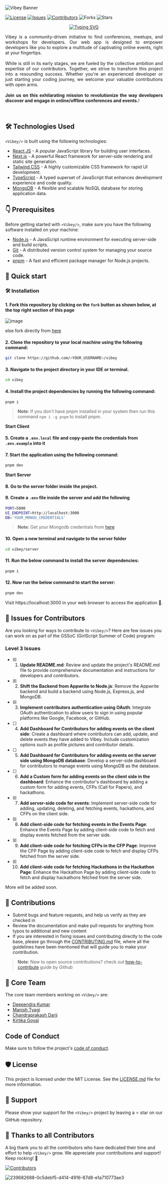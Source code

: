 ![Vibey Banner](https://github.com/UniKonf/vibey/assets/68677868/e9679005-91e3-4ded-8ee4-d99a9943298f)

[![License](https://img.shields.io/badge/License-MIT-green.svg)](https://opensource.org/licenses/mit/)
[![Issues](https://img.shields.io/github/issues/UniKonf/vibey)](https://github.com/UniKonf/vibey/issues)
[![Contributors](https://img.shields.io/github/contributors/UniKonf/vibey)](https://github.com/UniKonf/vibey/graphs/contributors)
![Forks](https://img.shields.io/github/forks/UniKonf/vibey)
![Stars](https://img.shields.io/github/stars/UniKonf/vibey)

<div align="center">

[![Typing SVG](https://readme-typing-svg.demolab.com?font=Gilroy&weight=700&size=40&pause=1000&color=F7F7F7&center=true&width=600&height=120&lines=Welcome+to+%3CVibey%2F%3E+%F0%9F%8C%9F)](https://git.io/typing-svg)

</div>

<div style="text-align: justify" align="center">
  
Vibey is a community-driven initiative to find conferences, meetups, and workshops for developers. Our web app is designed to empower developers like you to explore a multitude of captivating online events, right at your fingertips. <br/> <br/> While <Vibey/> is still in its early stages, we are fueled by the collective ambition and expertise of our contributors. Together, we strive to transform this project into a resounding success. Whether you're an experienced developer or just starting your coding journey, we welcome your valuable contributions with open arms.  <br /> <br /> <b> Join us on this exhilarating mission to revolutionize the way developers discover and engage in online/offline conferences and events.</b>!

</div>
<br>

## 🛠️ Technologies Used

`<Vibey/>` is built using the following technologies:

- [React JS](https://reactjs.org/) - A popular JavaScript library for building user interfaces.
- [Next.js](https://nextjs.org/) - A powerful React framework for server-side rendering and static site generation.
- [Tailwind CSS](https://tailwindcss.com/) - A highly customizable CSS framework for rapid UI development.
- [TypeScript](https://www.typescriptlang.org/) - A typed superset of JavaScript that enhances development experience and code quality.
- [MongoDB](https://www.mongodb.com/) - A flexible and scalable NoSQL database for storing application data.

## 👇 Prerequisites

Before getting started with `<Vibey/>`, make sure you have the following software installed on your machine:

- [Node.js](https://nodejs.org/en/) - A JavaScript runtime environment for executing server-side and build scripts.
- [Git](https://git-scm.com/) - A distributed version control system for managing your source code.
- [pnpm](https://pnpm.io/) - A fast and efficient package manager for Node.js projects.

## 🚀 Quick start

### 🛠️ Installation

#### 1. Fork this repository by clicking on the `fork` button as shown below, at the top right section of this page

![image](https://github.com/UniKonf/vibey/assets/89864818/a95e5d68-98f6-492f-ae70-2f19ed284099)

else fork directly from [here](https://github.com/suzy-g38/vibey/fork)

#### 2. Clone the repository to your local machine using the following command:

```bash
git clone https://github.com/<YOUR_USERNAME>/vibey
```

#### 3. Navigate to the project directory in your IDE or terminal.

```bash
cd vibey
```

#### 4. Install the project dependencies by running the following command:

```bash
pnpm i
```

> **Note**: If you don't have pnpm installed in your system then run this command `npm i -g pnpm` to install pnpm.

**Start Client**

#### 5. Create a `.env.local` file and copy-paste the credentials from `.env.example` into it

#### 7. Start the application using the following command:

```bash
pnpm dev
```

**Start Server**

#### 8. Go to the server folder inside the project.

#### 9. Create a `.env` file inside the server and add the following

```bash
PORT=5000
UI_ENDPOINT=http://localhost:3000
DB='YOUR_MONGO_CREDENTIALS'
```

> **Note**: Get your Mongodb credentials from [here](https://www.mongodb.com/products/platform/cloud)

#### 10. Open a new terminal and navigate to the server folder

```bash
cd vibey/server
```

#### 11. Run the below command to install the server dependencies:

```bash
pnpm i
```

#### 12. Now run the below command to start the server:

```bash
pnpm dev
```

Visit https://localhost:3000 in your web browser to access the <Vibey/> application 🎉.

## 👥 Issues for Contributors

Are you looking for ways to contribute to `<Vibey/>`? Here are few issues you can work on as part of the GSSoC (GirlScript Summer of Code) program:

### Level 3 Issues

- [x] 1. **Update README.md**: Review and update the project's README.md file to provide comprehensive documentation and instructions for developers and contributors.

- [x] 2. **Shift the Backend from Appwrite to Node.js**: Remove the Appwrite backend and build a backend using Node.js, Express.js, and MongoDB.

- [x] 3. **Implement contributors authentication using OAuth**: Integrate OAuth authentication to allow users to sign in using popular platforms like Google, Facebook, or GitHub.

- [ ] 4. **Add Dashboard for Contributors for adding events on the client side**: Create a dashboard where contributors can add, update, and delete events they have added to Vibey. Include customization options such as profile pictures and contributor details.

- [ ] 5. **Add Dashboard for Contributors for adding events on the server side using MongoDB database**: Develop a server-side dashboard for contributors to manage events using MongoDB as the database.

- [ ] 6. **Add a Custom form for adding events on the client side in the dashboard**: Enhance the contributor's dashboard by adding a custom form for adding events, CFPs (Call for Papers), and hackathons.

- [x] 7. **Add server-side code for events**: Implement server-side code for adding, updating, deleting, and fetching events, hackathons, and CFPs on the client side.

- [x] 8. **Add client-side code for fetching events in the Events Page**: Enhance the Events Page by adding client-side code to fetch and display events fetched from the server side.

- [x] 9. **Add client-side code for fetching CFPs in the CFP Page**: Improve the CFP Page by adding client-side code to fetch and display CFPs fetched from the server side.

- [x] 10. **Add client-side code for fetching Hackathons in the Hackathon Page**: Enhance the Hackathon Page by adding client-side code to fetch and display hackathons fetched from the server side.

More will be added soon.

## 💪 Contributions

- Submit bugs and feature requests, and help us verify as they are checked in
- Review the documentation and make pull requests for anything from typos to additional and new content
- If you are interested in fixing issues and contributing directly to the code base, please go through the [CONTRIBUTING.md](https://github.com/UniKonf/vibey/blob/main/CONTRIBUTING.md) file, where all the guidelines have been mentioned that will guide you to make your contribution.

> **Note**: New to open source contributions? check out [how-to-contribute](https://opensource.guide/how-to-contribute/) guide by Github

## 👥 Core Team

The core team members working on `<Vibey/>` are:

- [Deependra Kumar](https://github.com/Deepu178)
- [Manish Tyagi](https://github.com/money8203)
- [Chandraprakash Darji](https://github.com/Chandraprakash-Darji)
- [Kirtika Goyal](https://github.com/Kirtikagoyal)

## Code of Conduct

Make sure to follow the project's [code of conduct](/CODE_OF_CONDUCT.md).

## 🛡️ License

This project is licensed under the MIT License. See the [LICENSE.md](./LICENSE) file for more information.

## 🙏 Support

Please show your support for the `<Vibey/>` project by leaving a ⭐️ star on our GitHub repository.

## 💪 Thanks to all Contributors

A big thank you to all the contributors who have dedicated their time and effort to help `<Vibey/>` grow. We appreciate your contributions and support! Keep rocking! 🍻

[![Contributors](https://contrib.rocks/image?repo=UniKonf/vibey)](https://github.com/UniKonf/vibey/graphs/contributors)

![239682688-0c5debf5-d414-4916-87d8-e1a710773ae3](https://github.com/UniKonf/vibey/assets/68677868/c2bec790-2ad7-4f22-aa3a-e201e7a11324)
